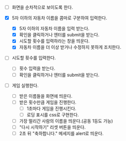 - [ ] 화면을 순차적으로 보이도록 한다.

- [x] 5자 이하의 자동차 이름을 콤마로 구분하여 입력한다.

  - [x] 5자 이하의 자동차 이름을 입력 받는다.
  - [x] 확인을 클릭하거나 엔터를 submit을 받는다.
  - [x] 시도할 횟수를 입력하라는 창을 띄운다.
  - [x] 자동차 이름을 더 이상 받거나 수정하지 못하게 조치한다.

- [ ] 시도할 횟수를 입력한다.

  - [ ] 횟수 입력을 받는다.
  - [ ] 확인을 클릭하거나 엔터를 submit을 받는다.

- [ ] 게임 실행한다.
  - [ ] 받은 이름들을 화면에 띄운다.
  - [ ] 받은 횟수만큼 게임을 진행한다.
    - [ ] 1초마다 게임을 진행시킨다.
    - [ ] 로딩 표시를 css로 구현한다.
  - [ ] 가장 멀리간 사람의 이름을 띄운다.(공동 1등도 가능)
  - [ ] "다시 시작하기" 리셋 버튼을 띄운다.
  - [ ] 2초 뒤 "축하합니다." 메세지를 alert로 띄운다.
